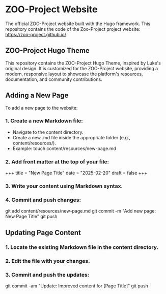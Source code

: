 # ZOO-Project Website

The official ZOO-Project website built with the Hugo framework.
This repository contains the code of the Zoo-Project project website: https://zoo-project.github.io/

## ZOO-Project Hugo Theme

This repository contains the ZOO-Project Hugo Theme, inspired by Luke's original design. It is customized for the ZOO-Project website, providing a modern, responsive layout to showcase the platform's resources, documentation, and community contributions.

## Adding a New Page
To add a new page to the website:

### 1. Create a new Markdown file:

* Navigate to the content directory.
* Create a new .md file inside the appropriate folder (e.g., content/resources/).
* Example: touch content/resources/new-page.md

### 2. Add front matter at the top of your file:
+++
title = "New Page Title"
date = "2025-02-20"
draft = false
+++

### 3. Write your content using Markdown syntax.

### 4. Commit and push changes:
git add content/resources/new-page.md
git commit -m "Add new page: New Page Title"
git push

## Updating Page Content

### 1. Locate the existing Markdown file in the content directory.

### 2. Edit the file with your changes.

### 3. Commit and push the updates:
git commit -am "Update: Improved content for [Page Title]"
git push
